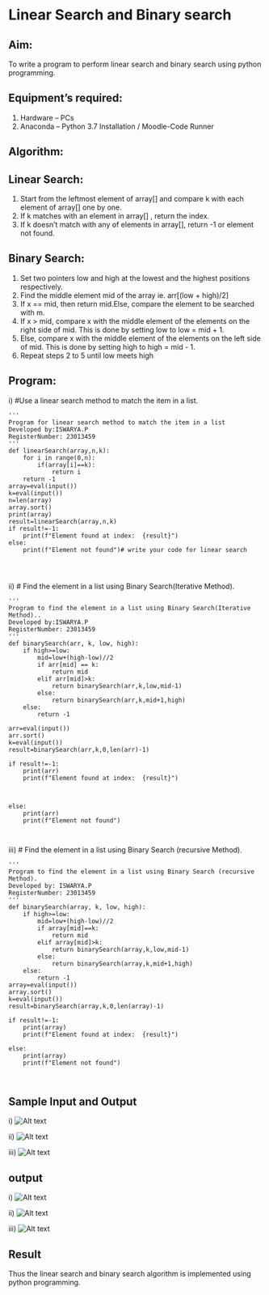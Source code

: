 # Linear Search and Binary search
## Aim:
To write a program to perform linear search and binary search using python programming.
## Equipment’s required:
1.	Hardware – PCs
2.	Anaconda – Python 3.7 Installation / Moodle-Code Runner
## Algorithm:
## Linear Search:
1.	Start from the leftmost element of array[] and compare k with each element of array[] one by one.
2.	If k matches with an element in array[] , return the index.
3.	If k doesn’t match with any of elements in array[], return -1 or element not found.
## Binary Search:
1.	Set two pointers low and high at the lowest and the highest positions respectively.
2.	Find the middle element mid of the array ie. arr[(low + high)/2]
3.	If x == mid, then return mid.Else, compare the element to be searched with m.
4.	If x > mid, compare x with the middle element of the elements on the right side of mid. This is done by setting low to low = mid + 1.
5.	Else, compare x with the middle element of the elements on the left side of mid. This is done by setting high to high = mid - 1.
6.	Repeat steps 2 to 5 until low meets high
## Program:
i)	#Use a linear search method to match the item in a list.
```
''' 
Program for linear search method to match the item in a list
Developed by:ISWARYA.P
RegisterNumber: 23013459
'''
def linearSearch(array,n,k):
    for i in range(0,n):
        if(array[i]==k):
            return i
    return -1
array=eval(input())
k=eval(input())
n=len(array)
array.sort()
print(array)
result=linearSearch(array,n,k)
if result!=-1:
    print(f"Element found at index:  {result}")
else:
    print(f"Element not found")# write your code for linear search
    



```
ii)	# Find the element in a list using Binary Search(Iterative Method).
```
''' 
Program to find the element in a list using Binary Search(Iterative Method)..
Developed by:ISWARYA.P
RegisterNumber: 23013459
'''
def binarySearch(arr, k, low, high):
    if high>=low:
        mid=low+(high-low)//2
        if arr[mid] == k:
            return mid
        elif arr[mid]>k:
            return binarySearch(arr,k,low,mid-1)
        else:
            return binarySearch(arr,k,mid+1,high)
    else:
        return -1
    
arr=eval(input())
arr.sort()
k=eval(input())
result=binarySearch(arr,k,0,len(arr)-1)

if result!=-1:
    print(arr)
    print(f"Element found at index:  {result}")
    
    
    
else:
    print(arr)
    print(f"Element not found")
    
    
```
iii)	# Find the element in a list using Binary Search (recursive Method).
```
''' 
Program to find the element in a list using Binary Search (recursive Method).
Developed by: ISWARYA.P
RegisterNumber: 23013459
'''
def binarySearch(array, k, low, high):
    if high>=low:
        mid=low+(high-low)//2
        if array[mid]==k:
            return mid
        elif array[mid]>k:
            return binarySearch(array,k,low,mid-1)
        else:
            return binarySearch(array,k,mid+1,high)
    else:
        return -1
array=eval(input())
array.sort()
k=eval(input())
result=binarySearch(array,k,0,len(array)-1)

if result!=-1:
    print(array)
    print(f"Element found at index:  {result}")
    
else:
    print(array)
    print(f"Element not found")
    
    
```
## Sample Input and Output

i)
![Alt text](<linear search sample-1.png>)



ii)
![Alt text](<iterative method-sample-1.png>)



iii)
![Alt text](<recursive method-sample-1.png>)



## output

i)
![Alt text](<linear search-1.png>)



ii)
![Alt text](<binary search-iterative-1.png>)




iii)
![Alt text](<binary search-recursive-1.png>)








## Result
Thus the linear search and binary search algorithm is implemented using python programming.
